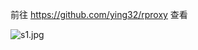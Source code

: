 前往 https://github.com/ying32/rproxy 查看  

![s1.jpg](https://github.com/ying32/rproxy/raw/master/imgs/client_gui.jpg)  